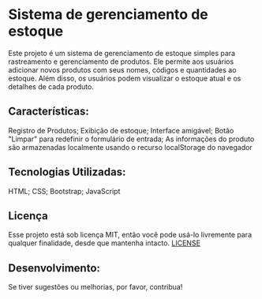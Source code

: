 # Sistema de gerenciamento de estoque

Este projeto é um sistema de gerenciamento de estoque simples para rastreamento e gerenciamento de produtos. Ele permite aos usuários adicionar novos produtos com seus nomes, códigos e quantidades ao estoque. Além disso, os usuários podem visualizar o estoque atual e os detalhes de cada produto.

## Características:
Registro de Produtos;
Exibição de estoque;
Interface amigável;
Botão "Limpar" para redefinir o formulário de entrada;
As informações do produto são armazenadas localmente usando o recurso localStorage do navegador

## Tecnologias Utilizadas:
HTML;
CSS;
Bootstrap;
JavaScript

## Licença
Esse projeto está sob licença MIT, então você pode usá-lo livremente para qualquer finalidade, desde que mantenha intacto.
[LICENSE](./LICENSE) 

## Desenvolvimento:
Se tiver sugestões ou melhorias, por favor, contribua!
